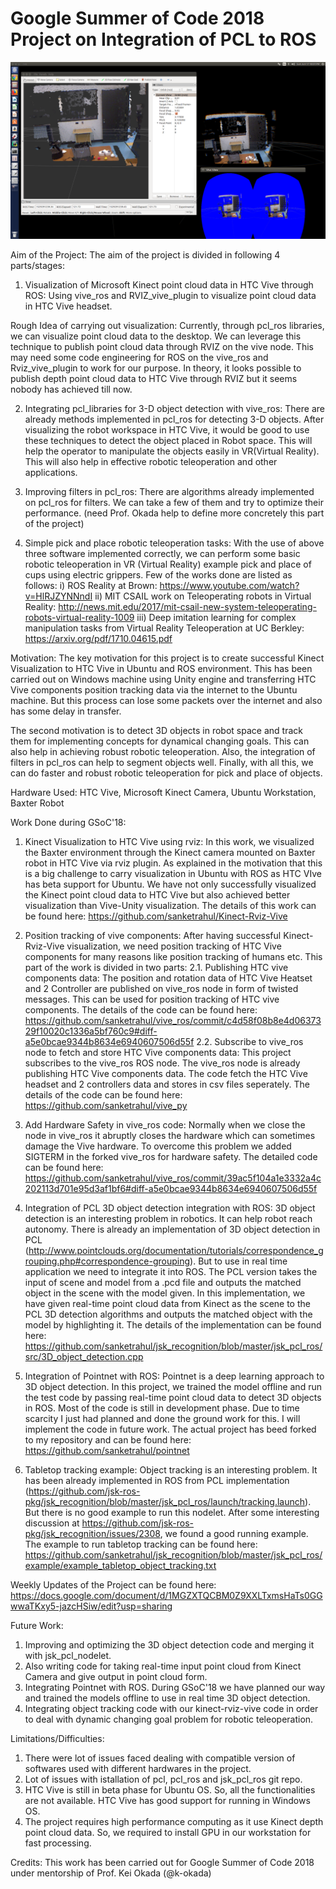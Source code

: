 # Google Summer of Code 2018 Project on Integration of PCL to ROS

![kinect-vive visualization](https://github.com/sanketrahul/GSoC18_Sanket/blob/master/Images/better_screenshot.png) 
 
Aim of the Project: The aim of the project is divided in following 4 parts/stages:
1. Visualization of Microsoft Kinect point cloud data in HTC Vive through ROS: Using vive_ros and RVIZ_vive_plugin to visualize point cloud data in HTC Vive headset.

Rough Idea of carrying out visualization:
Currently, through pcl_ros libraries, we can visualize point cloud data to the desktop. 
We can leverage this technique to publish point cloud data through RVIZ on the vive node. 
This may need some code engineering for ROS on the vive_ros and Rviz_vive_plugin to work for our purpose.
In theory, it looks possible to publish depth point cloud data to HTC Vive through RVIZ but it seems nobody has achieved till now.
 
2. Integrating pcl_libraries for 3-D object detection with vive_ros: There are already methods implemented in pcl_ros for detecting 3-D objects. After visualizing the robot workspace in HTC Vive, it would be good to use these techniques to detect the object placed in Robot space. This will help the operator to manipulate the objects easily in VR(Virtual Reality). This will also help in effective robotic teleoperation and other applications.

3. Improving filters in pcl_ros: There are algorithms already implemented on pcl_ros for filters. We can take a few of them and try to optimize their performance. (need Prof. Okada help to define more concretely this part of the project)

4. Simple pick and place robotic teleoperation tasks: With the use of above three software implemented correctly, we can perform some basic robotic teleoperation in VR (Virtual Reality) example pick and place of cups using electric grippers. Few of the works done are listed as follows:
i) ROS Reality at Brown: https://www.youtube.com/watch?v=HlRJZYNNndI
ii) MIT CSAIL work on Teleoperating robots in Virtual Reality:  http://news.mit.edu/2017/mit-csail-new-system-teleoperating-robots-virtual-reality-1009
iii) Deep imitation learning for complex manipulation tasks from Virtual Reality Teleoperation at UC Berkley: https://arxiv.org/pdf/1710.04615.pdf

Motivation: The key motivation for this project is to create successful Kinect Visualization to HTC Vive in Ubuntu and ROS environment. This has been carried out on Windows machine using Unity engine and transferring HTC Vive components position tracking data via the internet to the Ubuntu machine. But this process can lose some packets over the internet and also has some delay in transfer. 

The second motivation is to detect 3D objects in robot space and track them for implementing concepts for dynamical changing goals. This can also help in achieving robust robotic teleoperation. Also, the integration of filters in pcl_ros can help to segment objects well. Finally, with all this, we can do faster and robust robotic teleoperation for pick and place of objects.

Hardware Used: HTC Vive, Microsoft Kinect Camera, Ubuntu Workstation, Baxter Robot

Work Done during GSoC'18:
1. Kinect Visualization to HTC Vive using rviz: In this work, we visualized the Baxter environment through the Kinect camera mounted on Baxter robot in HTC Vive via rviz plugin. As explained in the motivation that this is a big challenge to carry visualization in Ubuntu with ROS as HTC VIve has beta support for Ubuntu. We have not only successfully visualized the Kinect point cloud data to HTC Vive but also achieved better visualization than Vive-Unity visualization. The details of this work can be found here: https://github.com/sanketrahul/Kinect-Rviz-Vive

2. Position tracking of vive components: After having successful Kinect-Rviz-Vive visualization, we need position tracking of HTC Vive components for many reasons like position tracking of humans etc. This part of the work is divided in two parts:
 2.1. Publishing HTC vive components data: The position and rotation data of HTC Vive Heatset and 2 Controller are                published on vive_ros node in form of twisted messages. This can be used for position tracking of HTC vive components.             The details of the code can be found here: https://github.com/sanketrahul/vive_ros/commit/c4d58f08b8e4d0637329f10020c1336a5bf760c9#diff-a5e0bcae9344b8634e6940607506d55f
  2.2. Subscribe to vive_ros node to fetch and store HTC Vive components data: This project subscribes to the vive_ros ROS node. The vive_ros node is already publishing HTC Vive components data. The code fetch the HTC Vive headset and 2 controllers data and stores in csv files seperately.
  The details of the code can be found here: https://github.com/sanketrahul/vive_py
  
3. Add Hardware Safety in vive_ros code: Normally when we close the node in vive_ros it abruptly closes the hardware which can sometimes damage the Vive hardware. To overcome this problem we added SIGTERM in the forked vive_ros for hardware safety. The detailed code can be found here: https://github.com/sanketrahul/vive_ros/commit/39ac5f104a1e3332a4c202113d701e95d3af1bf6#diff-a5e0bcae9344b8634e6940607506d55f 

4. Integration of PCL 3D object detection integration with ROS: 3D object detection is an interesting problem in robotics. It can help robot reach autonomy. There is already an implementation of 3D object detection in PCL (http://www.pointclouds.org/documentation/tutorials/correspondence_grouping.php#correspondence-grouping). But to use in real time application we need to integrate it into ROS. The PCL version takes the input of scene and model from a .pcd file and outputs the matched object in the scene with the model given. In this implementation, we have given real-time point cloud data from Kinect as the scene to the PCL 3D detection algorithms and outputs the matched object with the model by highlighting it. The details of the implementation can be found here: https://github.com/sanketrahul/jsk_recognition/blob/master/jsk_pcl_ros/src/3D_object_detection.cpp 

5. Integration of Pointnet with ROS: Pointnet is a deep learning approach to 3D object detection. In this project, we trained the model offline and run the test code by passing real-time point cloud data to detect 3D objects in ROS. Most of the code is still in development phase. Due to time scarcity I just had planned and done the ground work for this. I will implement the code in future work. The actual project has beed forked to my repository and can be found here: https://github.com/sanketrahul/pointnet

6. Tabletop tracking example: Object tracking is an interesting problem. It has been already implemented in ROS from PCL implementation (https://github.com/jsk-ros-pkg/jsk_recognition/blob/master/jsk_pcl_ros/launch/tracking.launch). But there is no good example to run this nodelet. After some interesting discussion at https://github.com/jsk-ros-pkg/jsk_recognition/issues/2308, we found a good running example. The example to run tabletop tracking can be found here: https://github.com/sanketrahul/jsk_recognition/blob/master/jsk_pcl_ros/example/example_tabletop_object_tracking.txt

Weekly Updates of the Project can be found here: https://docs.google.com/document/d/1MGZXTQCBM0Z9XXLTxmsHaTs0GGwwaTKxy5-jazcHSiw/edit?usp=sharing

Future Work:
1. Improving and optimizing the 3D object detection code and merging it with jsk_pcl_nodelet.
2. Also writing code for taking real-time input point cloud from Kinect Camera and give output in point cloud form.
2. Integrating Pointnet with ROS. During GSoC'18 we have planned our way and trained the models offline to use in real time 3D object detection.
3. Integrating object tracking code with our kinect-rviz-vive code in order to deal with dynamic changing goal problem for robotic teleoperation.

Limitations/Difficulties:
1. There were lot of issues faced dealing with compatible version of softwares used with different hardwares in the project.
2. Lot of issues with istallation of pcl, pcl_ros and jsk_pcl_ros git repo. 
3. HTC Vive is still in beta phase for Ubuntu OS. So, all the functionalities are not available. HTC Vive has good support for running in Windows OS.
4. The project requires high performance computing as it use Kinect depth point cloud data. So, we required to install GPU in our workstation for fast processing.

Credits: This work has been carried out for Google Summer of Code 2018 under mentorship of Prof. Kei Okada (@k-okada)
